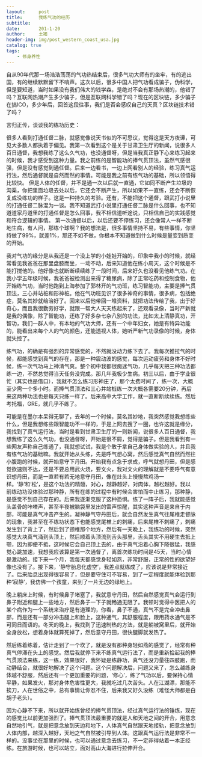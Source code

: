```yaml
---
layout:     post
title:      我练气功的经历
subtitle:   
date:       201-1-20
author:     土猪
header-img: img/post_western_coast_usa.jpg
catalog: true
tags:
    - 修身养性
---
```




自从90年代那一场浩浩荡荡的气功热结束后，很多气功大师有的坐牢，有的逃出国，有的继续默默留下不啃声。这次以后，很多中国人把气功看成骗子，伪科学，但是要知道，当时如果没有我们伟大的钱学森，是绝对不会有那场热潮的，他错了吗？互联网热潮产生多少骗子，但是互联网科学错了吗？现在的区块链，多少骗子在搞ICO，多少年后，回首这段往事，我们是否会感叹自己的天真？区块链技术错了吗？

言归正传，谈谈我的练功历史：

很多人看到打通任督二脉，就感觉像说天书似的不可思议，觉得这是天方夜谭，可见大多数人都执着于偏见。我第一次看到这个是关于甘肃卫生厅的新闻，说很多人百日通督，我想我练了这么久气功，也没通督呀，但是当我真正静下心来练习起来的时候，我才感受到这种力量。我之前练的是智能功的捧气贯顶法，虽然气感很强，但是没有感觉到通任督。后来一边看书，一边上网看别人的经验，练习真气运行法，然后通督就是自然而然的事情。可能是我之前有练气功的基础，所以领悟得比较快。
但是人体的任督，并不是通一次以后就一直通，它如同不断产生垃圾的沟渠，你把里面垃圾去处以后，它还会不断产生，所以如果不一直练，还会不断恢复成没练功的样子。这是一种持久的考验。还有，不能把这个通督，跟武打小说里的打通任督二脉混为一谈。我不知道武打小说里打通任督二脉是什么回事，也不知道道家丹道里的打通任督是怎么回事，我不相信道听途说，只相信自己的实践感觉和符合逻辑的事情。
第一次通督以后，以后还要不停练习，还会像常人一样不断地生病，有人问，那练个球啊？我的想法是，很多事情坚持不易，有些事情，你坚持做了99%，就差1%，那还不如不做，你根本不知道做到什么时候是量变到质变的开始。

我对气功的缘分是从我还是一个没上学的小娃娃开始的，印象中我小的时候，就经常看见我爸爸在那里盘膝而坐，一动不动，后来知道他在练小周天，这个时候是不能打搅他的。他好像也就断断续续练了一段时间，后来好久也没看见他练气功。在我小学五年级时候，我爸爸被检测出来得了糖尿病，除了正常吃药和控制食物，他开始练气功，当时他跑到上海参加了郭林开的气功班，练习智能功，主要是捧气贯顶法，三心并站桩和形神桩。他在气功班见识了很多神奇的事情，很多病，包括绝症，莫名其妙就给治好了。回来以后他带回一堆资料，就把功法传给了我，出于好奇心，而且我很勤劳好学，就跟一帮大人天天练起来了，还观看录像，当时严新就是我的偶像，除了智能功，还练了好多杂七杂八别的功法，比如太上清静真功，开智功，我们一群人中，有本地的气功大师，还有一个中年妇女，她是有特异功能的，能看出来每个人的气的颜色，还能透视人体，她听严新气功录像的时候，身体就失控了。

练气功，的确是有强烈的异常感觉的，不然就没动力练下去了。我每次推拉气的时候，都能感觉到真气的存在，那是一种震动波的感觉，每次运动疲劳和身体不好时候，练一次气功马上神清气爽。整个初中我都很痴迷气功，几乎每天把三种功法都练一边，不然总觉得当天任务没完成。那几年我极少生病。初三以后，由于学业很忙（其实也是借口），我就不怎么练习形神庄了，那个太费时间了，练一次，大概至少需一个多小时。而捧气贯顶法和三心并站桩练一次大概各需要20分钟，再后来这两种功法也是每天只练一样了。后来高中大学工作，就一直断断续续练。然后考托福，GRE，就几乎不练了。

可能是在墨尔本呆得无聊了，去年的一个时候，莫名其妙地，我突然感觉我想练些什么，但是我想练些跟智能功不一样的，于是上网去搜了一圈，也许这就是缘分，我找到了真气运行法，当时是看到甘肃卫生厅的一则新闻，说很多人百日通督，我想我练了这么久气功，也没通督呀，开始是很不屑，觉得是骗子。但是我看到有一些网友声称自己练通了，我就想试试，我是个敢于拿自己身体做实验的人，并且我有练气功的基础嘛。我就开始从头练，先是呼气想心窝，然后感觉真气自然而然往小腹跑的时候，就开始意守下丹田。开始我有点急于求成，呼气就想丹田，但是感觉欲速则不达，还是不要总用武火烧，要文火，我对文火的理解就是不要呼气有意识想丹田，而是一直若有若无地意守丹田，像在灶头上慢慢熬鸡汤一样。‘静’和‘松’，是这个功法的精髓，对心，越静越好，对肉体，越松越好。我以前练动功没体验过那种静，所有在练的过程中有时候会害怕而中止练习，那种静，是感觉不到自己存在的。后来我逐渐克服了这种恐惧。练了一阵子后，我就能感觉头盖骨的咔喳声，甚至半夜被脑袋里发出的雷声惊醒，其实这种声音是来自于内部，可能是真气冲击产生的。凝神静气守丹田后，就会自然发生真气往尾椎走督脉的现象，我甚至在不练功状态下也能感觉尾椎上的刺痛，后来尾椎不刺痛了，刺痛发生到了背上了，然后到了颈椎那个地方，然后有一天晚上，我练功的时候，突然感觉大块真气涌到头顶上，然后顺着头顶流到舌头那里，舌头其实不用硬生去抵上颚，因为即便不抵，这时候它会自己顶上去的，由于真气沿着心胸下降很猛，我感觉心跳加速，我想我应该算是第一次通督了，离首次练功时间是45天，当时心情是激动的。接下来一个月，我每天都感觉身轻如燕，非常舒服，正常的性的欲望好像也没有了。接下来，‘静守胎息化虚空’，我差点就练成了，应该说是非常接近了。后来胎息出现得很容易了，但是要守住可不容易，到了一定程度就能体验到那种‘寂静’，我仿佛一个孩童，来到了一片无边的绿地上。

晚上躺床上时候，有时候鼻子堵塞了，我就意守丹田，然后自然感觉真气会运行到鼻子附近和腿上一些地方，然后鼻子一下子就畅通无阻了。我顿时觉得中医把人的某个病作为一个系统来治疗是有道理的，你看，鼻子不通，真气不是完全冲击鼻部，而是还有一部分冲击腿上和脸上，这种通气，其舒服程度，跟用药水通气是不可同日而语的。冬天的晚上，我找到了迅速制热的方法，就是躺被窝里后，就开始全身放松，想着身体就算死掉了，然后意守丹田，很快腿脚就发热了。

然后练着练着，估计走到了一个坎了，就是没有那种身轻如燕的感觉了，经常有种真气停滞在头上的感觉。然后我就停下来不练真气运行法了，而是重新拾起我的捧气贯顶法来练，这一练，效果很好，我怀疑是练静功，真气还没力量往四肢跑，而动静结合，就很好地解决了这个问题。这个问题解决后，问题又来了，怎么越练身体越不舒服，然后还有一个更加重要的问题，‘修心’，练了气功以后，要保持心情平静，如果发火，那对身体危害性更大，我就吃过几次苦头。人在江湖漂，那能不挨刀，人在世俗之中，总有事情让你忍不住，后来我又好久没练（难怪大师都是白胡子老头）。

因为心静不下来，所以就开始练曾经的捧气贯顶法，经过真气运行法的锤炼，现在的感觉比以前更加强烈了。捧气贯顶法最重要的就是人和天地之间的开合，用意念自然地引气，就是把意念放到天边和地下，人体真气自然跟天地接轨，把意念放到人体内部，越深入越好，天地之气自然被引导到人体。这跟真气运行法是非常不一样的。没事坐在那里的时候，也可以通过意念去练习，不一定非得站着一本正经练。在旅游时候，也可以站立，面对高山大海进行拉伸开合。